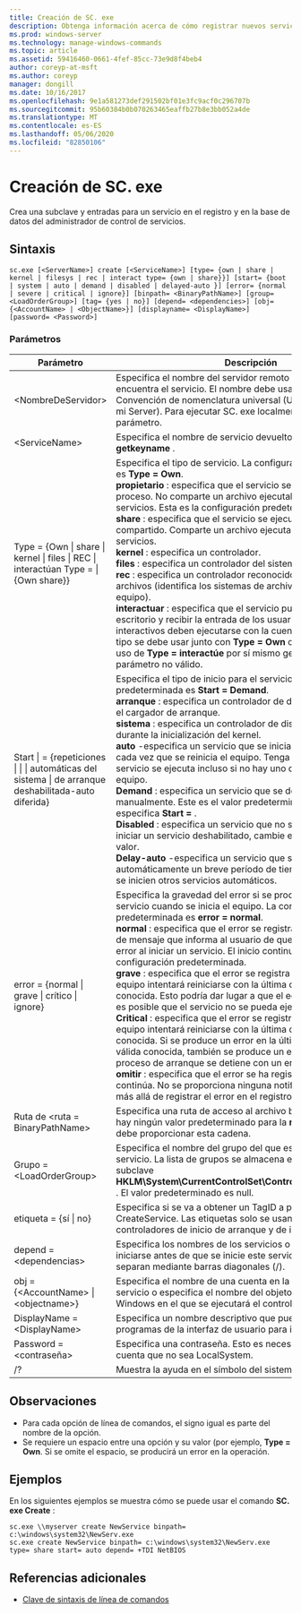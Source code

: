 ```yaml
---
title: Creación de SC. exe
description: Obtenga información acerca de cómo registrar nuevos servicios con Windows Service Manager mediante la utilidad SC. exe
ms.prod: windows-server
ms.technology: manage-windows-commands
ms.topic: article
ms.assetid: 59416460-0661-4fef-85cc-73e9d8f4beb4
author: coreyp-at-msft
ms.author: coreyp
manager: dongill
ms.date: 10/16/2017
ms.openlocfilehash: 9e1a581273def291502bf01e3fc9acf0c296707b
ms.sourcegitcommit: 95b60384b0b070263465eaffb27b8e3bb052a4de
ms.translationtype: MT
ms.contentlocale: es-ES
ms.lasthandoff: 05/06/2020
ms.locfileid: "82850106"
---
```

# <a name="scexe-create"></a>Creación de SC. exe

Crea una subclave y entradas para un servicio en el registro y en la base de datos del administrador de control de servicios.

## <a name="syntax"></a>Sintaxis

```
sc.exe [<ServerName>] create [<ServiceName>] [type= {own | share | kernel | filesys | rec | interact type= {own | share}}] [start= {boot | system | auto | demand | disabled | delayed-auto }] [error= {normal | severe | critical | ignore}] [binpath= <BinaryPathName>] [group= <LoadOrderGroup>] [tag= {yes | no}] [depend= <dependencies>] [obj= {<AccountName> | <ObjectName>}] [displayname= <DisplayName>] [password= <Password>]
```

### <a name="parameters"></a>Parámetros

|Parámetro|Descripción|
|---------|-----------|
|\<NombreDeServidor>|Especifica el nombre del servidor remoto en el que se encuentra el servicio. El nombre debe usar el formato de Convención de nomenclatura universal (UNC) (por \\ \\ejemplo, mi Server). Para ejecutar SC. exe localmente, omita este parámetro.|
|\<ServiceName>|Especifica el nombre de servicio devuelto por la operación **getkeyname** .|
|Type = {Own \| share \| kernel \| files \| REC \| interactúan Type = \| {Own share}}|Especifica el tipo de servicio. La configuración predeterminada es **Type = Own**.</br>**propietario** : especifica que el servicio se ejecuta en su propio proceso. No comparte un archivo ejecutable con otros servicios. Esta es la configuración predeterminada.</br>**share** : especifica que el servicio se ejecuta como un proceso compartido. Comparte un archivo ejecutable con otros servicios.</br>**kernel** : especifica un controlador.</br>**files** : especifica un controlador del sistema de archivos.</br>**rec** : especifica un controlador reconocido del sistema de archivos (identifica los sistemas de archivos usados en el equipo).</br>**interactuar** : especifica que el servicio puede interactuar con el escritorio y recibir la entrada de los usuarios. Los servicios interactivos deben ejecutarse con la cuenta LocalSystem. Este tipo se debe usar junto con **Type = Own** o **Type = Shared**. El uso de **Type = interactúe** por sí mismo generará un error de parámetro no válido.|
|Start \| = {repeticiones \| \| \| automáticas del sistema \| de arranque deshabilitada-auto diferida}|Especifica el tipo de inicio para el servicio. La configuración predeterminada es **Start = Demand**.</br>**arranque** : especifica un controlador de dispositivo que carga el cargador de arranque.</br>**sistema** : especifica un controlador de dispositivo que se inicia durante la inicialización del kernel.</br>**auto** -especifica un servicio que se inicia automáticamente cada vez que se reinicia el equipo. Tenga en cuenta que el servicio se ejecuta incluso si no hay uno que inicie sesión en el equipo.</br>**Demand** : especifica un servicio que se debe iniciar manualmente. Este es el valor predeterminado si no se especifica **Start =** .</br>**Disabled** : especifica un servicio que no se puede iniciar. Para iniciar un servicio deshabilitado, cambie el tipo de inicio a otro valor.</br>**Delay-auto** -especifica un servicio que se inicia automáticamente un breve período de tiempo después de que se inicien otros servicios automáticos.|
|error = {normal \| grave \| crítico \| ignore}|Especifica la gravedad del error si se produce un error en el servicio cuando se inicia el equipo. La configuración predeterminada es **error = normal**.</br>**normal** : especifica que el error se registra. Aparece un cuadro de mensaje que informa al usuario de que se ha producido un error al iniciar un servicio. El inicio continuará. Esta es la configuración predeterminada.</br>**grave** : especifica que el error se registra (si es posible). El equipo intentará reiniciarse con la última configuración válida conocida. Esto podría dar lugar a que el equipo se reinicie, pero es posible que el servicio no se pueda ejecutar.</br>**Critical** : especifica que el error se registra (si es posible). El equipo intentará reiniciarse con la última configuración válida conocida. Si se produce un error en la última configuración válida conocida, también se produce un error de inicio y el proceso de arranque se detiene con un error de detención.</br>**omitir** : especifica que el error se ha registrado y el inicio continúa. No se proporciona ninguna notificación al usuario más allá de registrar el error en el registro de eventos.|
|Ruta de \<ruta = BinaryPathName>|Especifica una ruta de acceso al archivo binario del servicio. No hay ningún valor predeterminado para la **ruta de ruta =** y se debe proporcionar esta cadena.|
|Grupo = \<LoadOrderGroup>|Especifica el nombre del grupo del que es miembro este servicio. La lista de grupos se almacena en el registro en la subclave **HKLM\System\CurrentControlSet\Control\ServiceGroupOrder** . El valor predeterminado es null.|
|etiqueta = {sí \| no}|Especifica si se va a obtener un TagID a partir de la llamada a CreateService. Las etiquetas solo se usan para los controladores de inicio de arranque y de inicio del sistema.|
|depend = \<dependencias>|Especifica los nombres de los servicios o grupos que deben iniciarse antes de que se inicie este servicio. Los nombres se separan mediante barras diagonales (/).|
|obj = {\<AccountName> \| \<objectname>}|Especifica el nombre de una cuenta en la que se ejecutará un servicio o especifica el nombre del objeto del controlador de Windows en el que se ejecutará el controlador.|
|DisplayName = \<DisplayName>|Especifica un nombre descriptivo que pueden usar los programas de la interfaz de usuario para identificar el servicio.|
|Password = \<contraseña>|Especifica una contraseña. Esto es necesario si se utiliza una cuenta que no sea LocalSystem.|
|/?|Muestra la ayuda en el símbolo del sistema.|

## <a name="remarks"></a>Observaciones

-   Para cada opción de línea de comandos, el signo igual es parte del nombre de la opción.
-   Se requiere un espacio entre una opción y su valor (por ejemplo, **Type = Own**. Si se omite el espacio, se producirá un error en la operación.

## <a name="examples"></a>Ejemplos

En los siguientes ejemplos se muestra cómo se puede usar el comando **SC. exe Create** :
```
sc.exe \\myserver create NewService binpath= c:\windows\system32\NewServ.exe
sc.exe create NewService binpath= c:\windows\system32\NewServ.exe type= share start= auto depend= +TDI NetBIOS
```

## <a name="additional-references"></a>Referencias adicionales

- [Clave de sintaxis de línea de comandos](command-line-syntax-key.md)
